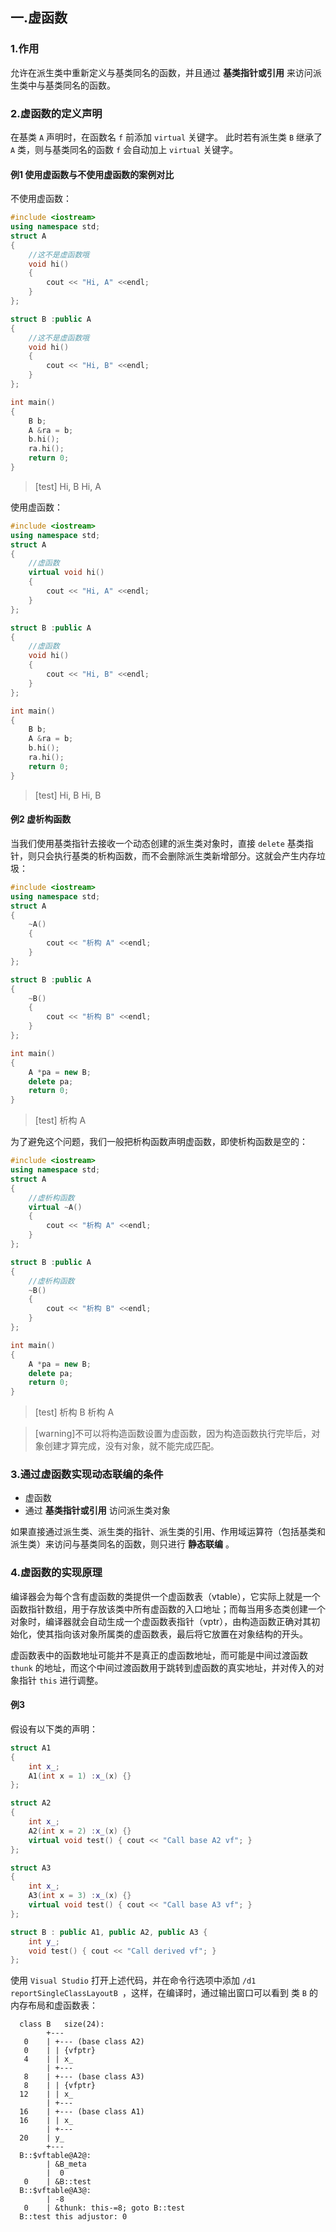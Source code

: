 ## 一.虚函数
### 1.作用
允许在派生类中重新定义与基类同名的函数，并且通过 **基类指针或引用** 来访问派生类中与基类同名的函数。

### 2.虚函数的定义声明
在基类 `A` 声明时，在函数名  `f`  前添加 `virtual` 关键字。
此时若有派生类 `B` 继承了 `A` 类，则与基类同名的函数  `f`  会自动加上 `virtual` 关键字。

#### 例1 使用虚函数与不使用虚函数的案例对比
不使用虚函数：
```c++
#include <iostream>
using namespace std;
struct A
{
	//这不是虚函数哦
	void hi() 
	{
		cout << "Hi, A" <<endl;
	}
};

struct B :public A
{
	//这不是虚函数哦
	void hi() 
	{
		cout << "Hi, B" <<endl;
	}
};

int main()
{
	B b;
	A &ra = b;
	b.hi();
	ra.hi();
	return 0;
}

```
>[test]
>Hi, B
>Hi, A

使用虚函数：
```c++
#include <iostream>
using namespace std;
struct A
{
	//虚函数
	virtual void hi() 
	{
		cout << "Hi, A" <<endl;
	}
};

struct B :public A
{
	//虚函数
	void hi() 
	{
		cout << "Hi, B" <<endl;
	}
};

int main()
{
	B b;
	A &ra = b;
	b.hi();
	ra.hi();
	return 0;
}

```
>[test]
>Hi, B
>Hi, B

#### 例2 虚析构函数
当我们使用基类指针去接收一个动态创建的派生类对象时，直接 `delete` 基类指针，则只会执行基类的析构函数，而不会删除派生类新增部分。这就会产生内存垃圾：
```c++
#include <iostream>
using namespace std;
struct A
{
	~A()
	{
		cout << "析构 A" <<endl;
	}
};

struct B :public A
{
	~B()
	{
		cout << "析构 B" <<endl;
	}
};

int main()
{
	A *pa = new B;
	delete pa;
	return 0;
}
```
>[test]
>析构 A

为了避免这个问题，我们一般把析构函数声明虚函数，即使析构函数是空的：
```c++
#include <iostream>
using namespace std;
struct A
{
	//虚析构函数
	virtual ~A()
	{
		cout << "析构 A" <<endl;
	}
};

struct B :public A
{
	//虚析构函数
	~B()
	{
		cout << "析构 B" <<endl;
	}
};

int main()
{
	A *pa = new B;
	delete pa;
	return 0;
}
```
>[test]
>析构 B
>析构 A

>[warning]不可以将构造函数设置为虚函数，因为构造函数执行完毕后，对象创建才算完成，没有对象，就不能完成匹配。

### 3.通过虚函数实现动态联编的条件
+	虚函数
+	通过 **基类指针或引用** 访问派生类对象

如果直接通过派生类、派生类的指针、派生类的引用、作用域运算符（包括基类和派生类）来访问与基类同名的函数，则只进行 **静态联编** 。


### 4.虚函数的实现原理
编译器会为每个含有虚函数的类提供一个虚函数表（vtable），它实际上就是一个函数指针数组，用于存放该类中所有虚函数的入口地址；而每当用多态类创建一个对象时，编译器就会自动生成一个虚函数表指针（vptr），由构造函数正确对其初始化，使其指向该对象所属类的虚函数表，最后将它放置在对象结构的开头。 

虚函数表中的函数地址可能并不是真正的虚函数地址，而可能是中间过渡函数 `thunk` 的地址，而这个中间过渡函数用于跳转到虚函数的真实地址，并对传入的对象指针 `this` 进行调整。

#### 例3 
假设有以下类的声明：
```c++
struct A1
{
	int x_;
	A1(int x = 1) :x_(x) {}
};

struct A2
{
	int x_;
	A2(int x = 2) :x_(x) {}
	virtual void test() { cout << "Call base A2 vf"; }
};

struct A3
{
	int x_;
	A3(int x = 3) :x_(x) {}
	virtual void test() { cout << "Call base A3 vf"; }
};

struct B : public A1, public A2, public A3 {
	int y_;
	void test() { cout << "Call derived vf"; }
};
```

使用 `Visual Studio` 打开上述代码，并在命令行选项中添加 `/d1 reportSingleClassLayoutB `，这样，在编译时，通过输出窗口可以看到 类 `B` 的内存布局和虚函数表：
```
  class B	size(24):
  		+---
   0	| +--- (base class A2)
   0	| | {vfptr}
   4	| | x_
  		| +---
   8	| +--- (base class A3)
   8	| | {vfptr}
  12	| | x_
  		| +---
  16	| +--- (base class A1)
  16	| | x_
  		| +---
  20	| y_
  		+---
  B::$vftable@A2@:
  		| &B_meta
  		|  0
   0	| &B::test
  B::$vftable@A3@:
  		| -8
   0	| &thunk: this-=8; goto B::test
  B::test this adjustor: 0
```

